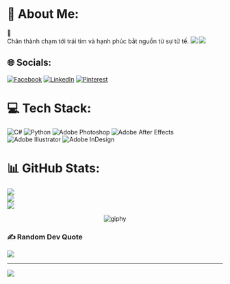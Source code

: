 # 💫 About Me:
 👋<br>Chân thành chạm tới trái tim và hạnh phúc bắt nguồn từ sự tử tế.
 [![](https://visitcount.itsvg.in/api?id=Huy&label=%F0%9F%99%82&icon=7&pretty=true)](https://visitcount.itsvg.in)
 <a href="https://visitcount.itsvg.in">
  <img src="https://visitcount.itsvg.in/api?id=Huy&label=%F0%9F%99%82&icon=7&pretty=true" />
</a>


## 🌐 Socials:
[![Facebook](https://img.shields.io/badge/Facebook-%231877F2.svg?logo=Facebook&logoColor=white)](https://facebook.com/https://www.facebook.com/99999ye) [![LinkedIn](https://img.shields.io/badge/LinkedIn-%230077B5.svg?logo=linkedin&logoColor=white)](https://linkedin.com/in/https://www.linkedin.com/in/nguy%E1%BB%85n-v%C4%83n-huy-313134304/) [![Pinterest](https://img.shields.io/badge/Pinterest-%23E60023.svg?logo=Pinterest&logoColor=white)](https://pinterest.com/https://www.pinterest.com/giahuy0738/) 

# 💻 Tech Stack:
![C#](https://img.shields.io/badge/c%23-%23239120.svg?style=for-the-badge&logo=csharp&logoColor=white) ![Python](https://img.shields.io/badge/python-3670A0?style=for-the-badge&logo=python&logoColor=ffdd54) ![Adobe Photoshop](https://img.shields.io/badge/adobe%20photoshop-%2331A8FF.svg?style=for-the-badge&logo=adobe%20photoshop&logoColor=white) ![Adobe After Effects](https://img.shields.io/badge/Adobe%20After%20Effects-9999FF.svg?style=for-the-badge&logo=Adobe%20After%20Effects&logoColor=white) ![Adobe Illustrator](https://img.shields.io/badge/adobe%20illustrator-%23FF9A00.svg?style=for-the-badge&logo=adobe%20illustrator&logoColor=white) ![Adobe InDesign](https://img.shields.io/badge/Adobe%20InDesign-49021F?style=for-the-badge&logo=adobeindesign&logoColor=FF3366)
# 📊 GitHub Stats:
![](https://github-readme-stats.vercel.app/api?username=HuyNguyen9838&theme=dark&hide_border=false&include_all_commits=true&count_private=true)<br/>
![](https://github-readme-streak-stats.herokuapp.com/?user=HuyNguyen9838&theme=dark&hide_border=false)<br/>
![](https://github-readme-stats.vercel.app/api/top-langs/?username=HuyNguyen9838&theme=dark&hide_border=false&include_all_commits=true&count_private=true&layout=compact)
<p align="center">
  <img src="https://github.com/thanhtin4401/thanhtin4401/assets/85281544/a65ececb-7042-4a69-b9a6-71381c48b003" alt="giphy" />
</p>



### ✍️ Random Dev Quote
![](https://quotes-github-readme.vercel.app/api?type=horizontal&theme=radical)



---
[![](https://visitcount.itsvg.in/api?id=HuyNguyen9838&icon=0&color=0)](https://visitcount.itsvg.in)

<!-- Proudly created with GPRM ( https://gprm.itsvg.in ) -->
